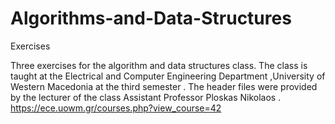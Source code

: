 # Algorithms-and-Data-Structures
Exercises 

Three exercises for the algorithm and data structures class.
The class is taught at the Electrical and Computer Engineering Department ,University of Western Macedonia
at the third semester . The header files were provided by the lecturer of the class Assistant Professor Ploskas Nikolaos .
https://ece.uowm.gr/courses.php?view_course=42
